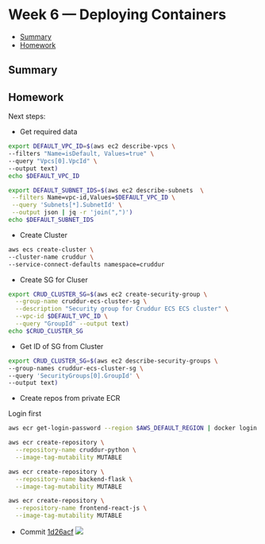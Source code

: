# Week 6 — Deploying Containers

- [Summary](#summary)
- [Homework](#homework)

## Summary
## Homework

Next steps:
- Get required data

```sh
export DEFAULT_VPC_ID=$(aws ec2 describe-vpcs \
--filters "Name=isDefault, Values=true" \
--query "Vpcs[0].VpcId" \
--output text)
echo $DEFAULT_VPC_ID
```

```sh
export DEFAULT_SUBNET_IDS=$(aws ec2 describe-subnets  \
 --filters Name=vpc-id,Values=$DEFAULT_VPC_ID \
 --query 'Subnets[*].SubnetId' \
 --output json | jq -r 'join(",")')
echo $DEFAULT_SUBNET_IDS
```

- Create Cluster

```sh
aws ecs create-cluster \
--cluster-name cruddur \
--service-connect-defaults namespace=cruddur
```

- Create SG for Cluser

```sh
export CRUD_CLUSTER_SG=$(aws ec2 create-security-group \
  --group-name cruddur-ecs-cluster-sg \
  --description "Security group for Cruddur ECS ECS cluster" \
  --vpc-id $DEFAULT_VPC_ID \
  --query "GroupId" --output text)
echo $CRUD_CLUSTER_SG
```

- Get ID of SG from Cluster
```sh
export CRUD_CLUSTER_SG=$(aws ec2 describe-security-groups \
--group-names cruddur-ecs-cluster-sg \
--query 'SecurityGroups[0].GroupId' \
--output text)
```

- Create repos from private ECR 

Login first

```sh
aws ecr get-login-password --region $AWS_DEFAULT_REGION | docker login --username AWS --password-stdin "$AWS_ACCOUNT_ID.dkr.ecr.$AWS_DEFAULT_REGION.amazonaws.com"
```

```sh
aws ecr create-repository \
  --repository-name cruddur-python \
  --image-tag-mutability MUTABLE
```

```sh
aws ecr create-repository \
  --repository-name backend-flask \
  --image-tag-mutability MUTABLE
```

```sh
aws ecr create-repository \
  --repository-name frontend-react-js \
  --image-tag-mutability MUTABLE
```


- Commit [1d26acf](https://github.com/lhviet204/aws-bootcamp-cruddur-2023/commit/1d26acf5fef57905e8c1aa231279abbe89ad3284)
![](./assets/week2/)